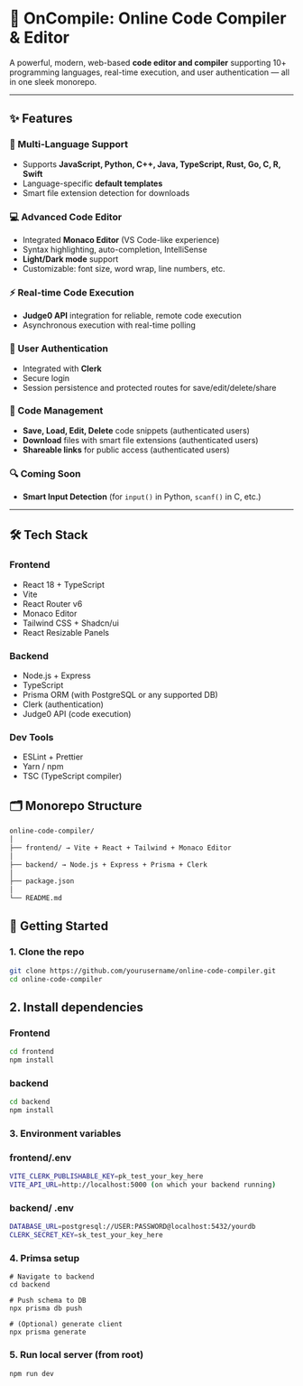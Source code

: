 # 🚀 OnCompile: Online Code Compiler & Editor

A powerful, modern, web-based **code editor and compiler** supporting 10+ programming languages, real-time execution, and user authentication — all in one sleek monorepo.

---

## ✨ Features

### 🔧 Multi-Language Support
- Supports **JavaScript, Python, C++, Java, TypeScript, Rust, Go, C, R, Swift**
- Language-specific **default templates**
- Smart file extension detection for downloads

### 💻 Advanced Code Editor
- Integrated **Monaco Editor** (VS Code-like experience)
- Syntax highlighting, auto-completion, IntelliSense
- **Light/Dark mode** support
- Customizable: font size, word wrap, line numbers, etc.

### ⚡ Real-time Code Execution
- **Judge0 API** integration for reliable, remote code execution
- Asynchronous execution with real-time polling

### 🔐 User Authentication
- Integrated with **Clerk**
- Secure login
- Session persistence and protected routes for save/edit/delete/share

### 💾 Code Management
- **Save, Load, Edit, Delete** code snippets (authenticated users)
- **Download** files with smart file extensions (authenticated users)
- **Shareable links** for public access (authenticated users)

### 🔍 Coming Soon
- **Smart Input Detection** (for `input()` in Python, `scanf()` in C, etc.)

---

## 🛠️ Tech Stack

### Frontend
- React 18 + TypeScript
- Vite
- React Router v6
- Monaco Editor
- Tailwind CSS + Shadcn/ui
- React Resizable Panels

### Backend
- Node.js + Express
- TypeScript
- Prisma ORM (with PostgreSQL or any supported DB)
- Clerk (authentication)
- Judge0 API (code execution)

### Dev Tools
- ESLint + Prettier
- Yarn / npm
- TSC (TypeScript compiler)



## 🗂️ Monorepo Structure

```sh
online-code-compiler/
│
├── frontend/ → Vite + React + Tailwind + Monaco Editor
│
├── backend/ → Node.js + Express + Prisma + Clerk
│
├── package.json 
│
└── README.md
```

## 🚀 Getting Started

### 1. Clone the repo

```bash
git clone https://github.com/yourusername/online-code-compiler.git
cd online-code-compiler
```

## 2. Install dependencies
### Frontend
```bash
cd frontend
npm install
```
### backend
```bash
cd backend
npm install
```
### 3. Environment variables
### frontend/.env
```bash
VITE_CLERK_PUBLISHABLE_KEY=pk_test_your_key_here
VITE_API_URL=http://localhost:5000 (on which your backend running)

```
### backend/ .env
```sh
DATABASE_URL=postgresql://USER:PASSWORD@localhost:5432/yourdb
CLERK_SECRET_KEY=sk_test_your_key_here

```
### 4. Primsa setup
```
# Navigate to backend
cd backend

# Push schema to DB
npx prisma db push

# (Optional) generate client
npx prisma generate
```

### 5. Run local server (from root)
```bash
npm run dev
```



